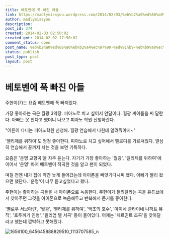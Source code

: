 ```yaml
---
title: 베토벤에 푹 빠진 아들
link: https://madlymissyou.wordpress.com/2014/02/03/%eb%b2%a0%ed%86%a0%eb%b2%a4%ec%97%90-%ed%91%b9-%eb%b9%a0%ec%a7%84-%ec%95%84%eb%93%a4/
author: madlymissyou
description: 
post_id: 374
created: 2014-02-03 02:50:02
created_gmt: 2014-02-02 17:50:02
comment_status: open
post_name: %eb%b2%a0%ed%86%a0%eb%b2%a4%ec%97%90-%ed%91%b9-%eb%b9%a0%ec%a7%84-%ec%95%84%eb%93%a4
status: publish
post_type: post
layout: post
---
```


# 베토벤에 푹 빠진 아들

주헌이(7)는 요즘 베토벤에 푹 빠져있다.

가장 좋아하는 곡은 월광 3악장. 피아노로 치고 싶어서 안달이다. 월광 계이름을 써 달란다. 아빠는 못 친다고 했더니 나보고 피아노 학원 신청하란다.

"어른이 다니는 피아노학원 신청해. 월광 연습해서 나한테 알려줘야지~"

'엘리제를 위하여'도 엄청 좋아한다. 피아노로 치고 싶어해서 멜로디를 가르쳐줬다. 열심히 연습해서 끝까지 치는 것을 보면 기특하다.

요즘은 '운명 교향곡'을 자주 듣는다. 자기가 가장 좋아하는 '월광', '엘리제를 위하여'에 이어서 '운명' 마저 베토벤이 작곡한 것을 알고 팬이 되었다.

며칠 전엔 내가 집에 약간 늦게 들어갔는데 아이폰을 빼앗기다시피 했다. 아빠가 빨리 왔으면 했단다. '운명'이 너무 듣고싶었다고 했다.

주헌이는 좋아하는 곡들을 내 아이폰으로 녹음한다. 주헌이가 들려달라는 곡을 유튜브에서 찾아주면 그것을 아이폰으로 녹음해두고 반복해서 듣기를 좋아한다.

'옐로우 서브마린', '월광', '엘리제를 위하여', '백조의 호수', '아이네 클라이네 나하트 뮤직', '호두까기 인형', '윌리엄 텔 서곡' 등이 들어있다. 어제는 '페르귄트 조곡'을 찾아달라고 했는데 깜박하고 못해줬다.

![1656100_645645888829510_1113707585_n](http://madlymissyou.files.wordpress.com/2014/05/1656100_645645888829510_1113707585_n-e1400954246495.jpg)